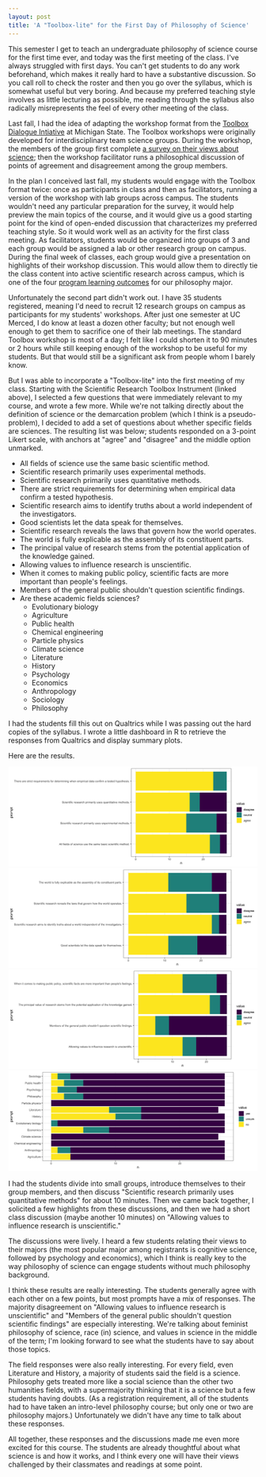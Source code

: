 ```yaml
---
layout: post
title: 'A "Toolbox-lite" for the First Day of Philosophy of Science'
---
```


This semester I get to teach an undergraduate philosophy of science course for the first time ever, and today was the first meeting of the class.  I've always struggled with first days.  You can't get students to do any work beforehand, which makes it really hard to have a substantive discussion.  So you call roll to check the roster and then you go over the syllabus, which is somewhat useful but very boring.  And because my preferred teaching style involves as little lecturing as possible, me reading through the syllabus also radically misrepresents the feel of every other meeting of the class.  

Last fall, I had the idea of adapting the workshop format from the [Toolbox Dialogue Intiative](http://tdi.msu.edu/) at Michigan State.  The Toolbox workshops were originally developed for interdisciplinary team science groups.  During the workshop, the members of the group first complete [a survey on their views about science](https://i2s.anu.edu.au/wp-content/uploads/2014/02/ScientificResearch-Toolbox-SciTS-042512.pdf); then the workshop facilitator runs a philosophical discussion of points of agreement and disagreement among the group members.  

In the plan I conceived last fall, my students would engage with the Toolbox format twice:  once as participants in class and then as facilitators, running a version of the workshop with lab groups across campus.  The students wouldn't need any particular preparation for the survey, it would help preview the main topics of the course, and it would give us a good starting point for the kind of open-ended discussion that characterizes my preferred teaching style.  So it would work well as an activity for the first class meeting.  As facilitators, students would be organized into groups of 3 and each group would be assigned a lab or other research group on campus.  During the final week of classes, each group would give a presentation on highlights of their workshop discussion.  This would allow them to directly tie the class content into active scientific research across campus, which is one of the four [program learning outcomes](http://philo.ucmerced.edu/PLO.html) for our philosophy major.  

Unfortunately the second part didn't work out.  I have 35 students registered, meaning I'd need to recruit 12 research groups on campus as participants for my students' workshops.  After just one semester at UC Merced, I do know at least a dozen other faculty; but not enough well enough to get them to sacrifice one of their lab meetings.  The standard Toolbox workshop is most of a day; I felt like I could shorten it to 90 minutes or 2 hours while still keeping enough of the workshop to be useful for my students.  But that would still be a significant ask from people whom I barely know.  

But I was able to incorporate a "Toolbox-lite" into the first meeting of my class.  Starting with the Scientific Research Toolbox Instrument (linked above), I selected a few questions that were immediately relevant to my course, and wrote a few more.  While we're not talking directly about the definition of science or the demarcation problem (which I think is a pseudo-problem), I decided to add a set of questions about whether specific fields are sciences.  The resulting list was below; students responded on a 3-point Likert scale, with anchors at "agree" and "disagree" and the middle option unmarked.  

- All fields of science use the same basic scientific method.
- Scientific research primarily uses experimental methods.
- Scientific research primarily uses quantitative methods.
- There are strict requirements for determining when empirical data confirm a tested hypothesis.
- Scientific research aims to identify truths about a world independent of the investigators.
- Good scientists let the data speak for themselves.
- Scientific research reveals the laws that govern how the world operates.
- The world is fully explicable as the assembly of its constituent parts.
- The principal value of research stems from the potential application of the knowledge gained.
- Allowing values to influence research is unscientific.
- When it comes to making public policy, scientific facts are more important than people's feelings.
- Members of the general public shouldn't question scientific findings.
- Are these academic fields sciences?
	- Evolutionary biology
	- Agriculture
	- Public health
	- Chemical engineering
	- Particle physics
	- Climate science
	- Literature
	- History
	- Psychology
	- Economics
	- Anthropology
	- Sociology
	- Philosophy

I had the students fill this out on Qualtrics while I was passing out the hard copies of the syllabus.  I wrote a little dashboard in R to retrieve the responses from Qualtrics and display summary plots.  

Here are the results.  

![bar chart of responses to block 1](../img/2020-01-21-q2.png)
![bar chart of responses to block 1](../img/2020-01-21-q3.png)
![bar chart of responses to block 1](../img/2020-01-21-q4.png)
![bar chart of responses to block 1](../img/2020-01-21-q5.png)

I had the students divide into small groups, introduce themselves to their group members, and then discuss "Scientific research primarily uses quantitative methods" for about 10 minutes.  Then we came back together, I solicited a few highlights from these discussions, and then we had a short class discussion (maybe another 10 minutes) on "Allowing values to influence research is unscientific."  

The discussions were lively.  I heard a few students relating their views to their majors (the most popular major among registrants is cognitive science, followed by psychology and economics), which I think is really key to the way philosophy of science can engage students without much philosophy background.  

I think these results are really interesting.  The students generally agree with each other on a few points, but most prompts have a mix of responses.  The majority disagreement on "Allowing values to influence research is unscientific" and "Members of the general public shouldn't question scientific findings" are especially interesting.  We're talking about feminist philosophy of science, race (in) science, and values in science in the middle of the term; I'm looking forward to see what the students have to say about those topics.  

The field responses were also really interesting.  For every field, even Literature and History, a majority of students said the field is a science.  Philosophy gets treated more like a social science than the other two humanities fields, with a supermajority thinking that it is a science but a few students having doubts.  (As a registration requirement, all of the students had to have taken an intro-level philosophy course; but only one or two are philosophy majors.)  Unfortunately we didn't have any time to talk about these responses.  

All together, these responses and the discussions made me even more excited for this course.  The students are already thoughtful about what science is and how it works, and I think every one will have their views challenged by their classmates and readings at some point.  



